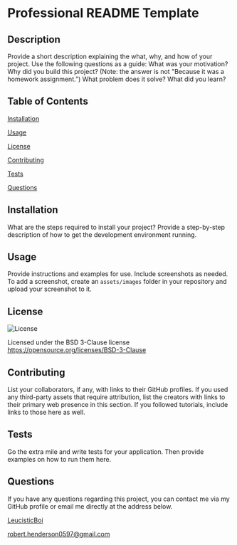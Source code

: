 # Professional README Template
  
  ## Description 
  Provide a short description explaining the what, why, and how of your project. Use the following questions as a guide: What was your motivation? Why did you build this project? (Note: the answer is not "Because it was a homework assignment.”) What problem does it solve? What did you learn?
  
  ## Table of Contents 
  [Installation](#installation)

  [Usage](#usage)

  [License](#license)

  [Contributing](#contributing)

  [Tests](#tests)

  [Questions](#questions)

  

  ## Installation
  What are the steps required to install your project? Provide a step-by-step description of how to get the development environment running.
  
  ## Usage
  Provide instructions and examples for use. Include screenshots as needed. To add a screenshot, create an `assets/images` folder in your repository and upload your screenshot to it. 
  
  ## License
  
![License](https://img.shields.io/badge/License-BSD_3--Clause-blue.svg)

Licensed under the BSD 3-Clause license
https://opensource.org/licenses/BSD-3-Clause
  
  ## Contributing
  List your collaborators, if any, with links to their GitHub profiles. If you used any third-party assets that require attribution, list the creators with links to their primary web presence in this section. If you followed tutorials, include links to those here as well.

  ## Tests
  Go the extra mile and write tests for your application. Then provide examples on how to run them here.

  ## Questions
  If you have any questions regarding this project, you can contact me via my GitHub profile or email me directly at the address below.

  [LeucisticBoi](https://github.com/LeucisticBoi)

  robert.henderson0597@gmail.com
